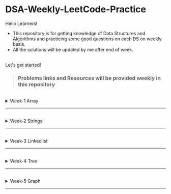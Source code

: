 # DSA-Weekly-LeetCode-Practice

Hello Learners!

- This repository is for getting knowledge of Data Structures and Algorithms and practicing some good questions on each DS on weekly basis.
- All the solutions will be updated by me after end of week.

<br/>
Let's get started!

<br/>

> ### Problems links and Resources will be provided weekly in this repository

<br/>

<details>

<summary> Week-1 Array</summary>
<br/>
<blockquote>
<details>
<summary>Learning Resources</summary>

- Array Data Structre [(Best Article)](https://www.scaler.com/topics/data-structures/array-data-structure/)

- If after reading this article you are still not getting the concept then practice easy questions on HackerRank to get an Idea.

- Now you can practice these questions.

</details>
</blockquote>
</br>

> **Easy**

<ul>
<li>
<details>
<summary>Problems</summary>

- Problem 1 **[Link](https://leetcode.com/problems/two-sum/)**

- Problem 2 **[Link](https://leetcode.com/problems/best-time-to-buy-and-sell-stock/)**

- Problem 3 **[Link](https://leetcode.com/problems/merge-sorted-array/)**
- Problem 4 **[Link](https://leetcode.com/problems/move-zeroes/)**
- Problem 5 **[Link](https://leetcode.com/problems/best-time-to-buy-and-sell-stock-ii/)**
- Problem 6 **[Link](https://leetcode.com/problems/running-sum-of-1d-array/)**
- Problem 7 **[Link](https://leetcode.com/problems/find-pivot-index/)**
- Problem 8 **[Link](https://leetcode.com/problems/majority-element/)**
- Problem 9 **[Link](https://leetcode.com/problems/fibonacci-number/)**

- Problem 10 **[Link](https://leetcode.com/problems/squares-of-a-sorted-array/)**

- Problem 11 **[Link](https://leetcode.com/problems/pascals-triangle/)**

- Problem 12 **[Link](https://leetcode.com/problems/remove-duplicates-from-sorted-array/)**

</details>
</li>
</ul>

> Medium

<ul>
<li>
<details>
<summary>Problems</summary>

- Problem 1 **[Link](https://leetcode.com/problems/merge-intervals/)**

- Problem 2 **[Link](https://leetcode.com/problems/3sum/)**

- Problem 3 **[Link](https://leetcode.com/problems/product-of-array-except-self/)**
- Problem 4 **[Link](https://leetcode.com/problems/insert-delete-getrandom-o1/)**
- Problem 5 **[Link](https://leetcode.com/problems/subarray-sum-equals-k/)**
- Problem 6 **[Link](https://leetcode.com/problems/next-permutation/)**
- Problem 7 **[Link](https://leetcode.com/problems/spiral-matrix/)**
- Problem 8 **[Link](https://leetcode.com/problems/container-with-most-water/)**
- Problem 9 **[Link](https://leetcode.com/problems/rotate-image/)**
- Problem 10 **[Link](https://leetcode.com/problems/word-search/)** (Requires Knowledge of DFS and BFS -> You may leave this problem or learn BFS and DFS)

</details>
</li>
</ul>

> Hard

<ul>
<li>
<details>
<summary>Problems</summary>

- Problem 1 **[Link](https://leetcode.com/problems/first-missing-positive/)**

- Problem 2 **[Link](https://leetcode.com/problems/largest-rectangle-in-histogram/)**

- Problem 3 **[Link](https://leetcode.com/problems/insert-delete-getrandom-o1-duplicates-allowed/)**
- Problem 4 **[Link](https://leetcode.com/problems/best-time-to-buy-and-sell-stock-iii/)**
- Problem 5 **[Link](https://leetcode.com/problems/max-value-of-equation/)**
</details>
</li>
</ul>

> Extra Problems

<ul>
<li>
<details>
<summary>Problems</summary>

- Problem 1 **[Link](https://leetcode.com/problems/3sum-closest/)**

- Problem 2 **[Link](https://leetcode.com/problems/game-of-life/)**

- Problem 3 **[Link](https://leetcode.com/problems/pairs-of-songs-with-total-durations-divisible-by-60/)**
- Problem 4 **[Link](https://leetcode.com/problems/4sum/)**
- Problem 5 **[Link](https://leetcode.com/problems/find-the-duplicate-number/)**
- Problem 6 **[Link](https://leetcode.com/problems/combination-sum/)**
- Problem 7 **[Link](https://leetcode.com/problems/jump-game-ii/)**
- Problem 8 **[Link](https://leetcode.com/problems/maximum-points-you-can-obtain-from-cards/)**
- Problem 9 **[Link](https://leetcode.com/problems/maximum-area-of-a-piece-of-cake-after-horizontal-and-vertical-cuts/)**
- Problem 10 **[Link](https://leetcode.com/problems/max-area-of-island/)**
- Problem 11 **[Link](https://leetcode.com/problems/find-all-duplicates-in-an-array/)**
- Problem 12 **[Link](https://leetcode.com/problems/k-diff-pairs-in-an-array/)**
- Problem 13 **[Link](https://leetcode.com/problems/subsets/)**
- Problem 14 **[Link](https://leetcode.com/problems/invalid-transactions/)**
- Problem 15 **[Link](https://leetcode.com/problems/jump-game/)**
- Problem 16 **[Link](https://leetcode.com/problems/subarray-sums-divisible-by-k/)**
</details>
</li>
</ul>

</details>

---

<br/>

<details>

<summary> Week-2 Strings</summary>
<br/>
<blockquote>
<details>
<summary>Learning Resources</summary>

- String Data Structre [(Best Article)](https://www.scaler.com/topics/data-structures/string-in-data-structure/)

- Read this article and if still you have doubts then practice some easy questions on hackerrank.

- Now you can practice these questions.

</details>
</blockquote>
</br>

> **Easy**

<ul>
<li>
<details>
<summary>Problems</summary>

- Problem 1 **[Link](https://leetcode.com/problems/add-strings/)**

- Problem 2 **[Link](https://leetcode.com/problems/longest-common-prefix/)**

- Problem 3 **[Link](https://leetcode.com/problems/valid-palindrome-ii/)**
- Problem 4 **[Link](https://leetcode.com/problems/roman-to-integer/)**
- Problem 5 **[Link](https://leetcode.com/problems/implement-strstr/)**

</details>
</li>
</ul>

> Medium

<ul>
<li>
<details>
<summary>Problems</summary>

- Problem 1 **[Link](https://leetcode.com/problems/longest-substring-without-repeating-characters/)**

- Problem 2 **[Link](https://leetcode.com/problems/minimum-remove-to-make-valid-parentheses/)**

- Problem 3 **[Link](https://leetcode.com/problems/longest-palindromic-substring/)**
- Problem 4 **[Link](https://leetcode.com/problems/group-anagrams/)**
- Problem 5 **[Link](https://leetcode.com/problems/generate-parentheses/)**
- Problem 6 **[Link](https://leetcode.com/problems/basic-calculator-ii/)**
- Problem 7 **[Link](https://leetcode.com/problems/integer-to-roman/)**
- Problem 8 **[Link](https://leetcode.com/problems/reverse-words-in-a-string/)**
- Problem 9 **[Link](https://leetcode.com/problems/simplify-path/)**
- Problem 10 **[Link](https://leetcode.com/problems/zigzag-conversion/)**

</details>
</li>
</ul>

> Hard

<ul>
<li>
<details>
<summary>Problems</summary>

- Problem 1 **[Link](https://leetcode.com/problems/text-justification/)**

- Problem 2 **[Link](https://leetcode.com/problems/integer-to-english-words/)**

- Problem 3 **[Link](https://leetcode.com/problems/minimum-window-substring/)**
- Problem 4 **[Link](https://leetcode.com/problems/valid-number/)**
- Problem 5 **[Link](https://leetcode.com/problems/distinct-subsequences/)**
</details>
</li>
</ul>

> Extra Problems

<ul>
<li>
<details>
<summary>Problems</summary>

- Problem 1 **[Link](https://leetcode.com/problems/smallest-range-covering-elements-from-k-lists/)**

- Problem 2 **[Link](https://leetcode.com/problems/substring-with-concatenation-of-all-words/)**

</details>
</li>
</ul>

</details>

---

<br/>

<details>

<summary> Week-3 Linkedlist</summary>
<br/>
<blockquote>
<details>
<summary>Learning Resources</summary>

- Linkedlist Data Structre [(Best Article)](https://www.interviewbit.com/courses/programming/topics/linked-lists/)

- Read this article and if still you have doubts then practice some easy questions on hackerrank.

- Now you can practice these questions.

</details>
</blockquote>
</br>

> **Easy**

<ul>
<li>
<details>
<summary>Problems</summary>

- Problem 1 **[Link](https://leetcode.com/problems/delete-node-in-a-linked-list/)**

- Problem 2 **[Link](https://leetcode.com/problems/middle-of-the-linked-list/)**

- Problem 3 **[Link](https://leetcode.com/problems/convert-binary-number-in-a-linked-list-to-integer/)**
- Problem 4 **[Link](https://leetcode.com/problems/design-hashset/)**
- Problem 5 **[Link](https://leetcode.com/problems/design-hashmap/)**
- Problem 6 **[Link](https://leetcode.com/problems/reverse-linked-list/)**

- Problem 7 **[Link](https://leetcode.com/problems/merge-two-sorted-lists/)**

- Problem 8 **[Link](https://leetcode.com/problems/remove-duplicates-from-sorted-list/)**
- Problem 9 **[Link](https://leetcode.com/problems/intersection-of-two-linked-lists/)**
- Problem 10 **[Link](https://leetcode.com/problems/linked-list-cycle/)**
- Problem 11 **[Link](https://leetcode.com/problems/palindrome-linked-list/)**
- Problem 12 **[Link](https://leetcode.com/problems/remove-linked-list-elements/)**

</details>
</li>
</ul>

> Medium

<ul>
<li>
<details>
<summary>Problems</summary>

- Problem 1 **[Link](https://leetcode.com/problems/add-two-numbers)**

- Problem 2 **[Link](https://leetcode.com/problems/remove-nth-node-from-end-of-list)**

- Problem 3 **[Link](https://leetcode.com/problems/swap-nodes-in-pairs)**
- Problem 4 **[Link](https://leetcode.com/problems/rotate-list)**
- Problem 5 **[Link](https://leetcode.com/problems/remove-duplicates-from-sorted-list-ii)**
- Problem 6 **[Link](https://leetcode.com/problems/partition-list)**
- Problem 7 **[Link](https://leetcode.com/problems/reverse-linked-list-ii)**
- Problem 8 **[Link](https://leetcode.com/problems/convert-sorted-list-to-binary-search-tree)**
- Problem 9 **[Link](https://leetcode.com/problems/flatten-binary-tree-to-linked-list)**
- Problem 10 **[Link](https://leetcode.com/problems/populating-next-right-pointers-in-each-node-ii)**

</details>
</li>
</ul>

> Hard

<ul>
<li>
<details>
<summary>Problems</summary>

- Problem 1 **[Link](https://leetcode.com/problems/design-skiplist)**

- Problem 2 **[Link](https://leetcode.com/problems/lfu-cache)**

- Problem 3 **[Link](https://leetcode.com/problems/all-oone-data-structure)**
- Problem 4 **[Link](https://leetcode.com/problems/reverse-nodes-in-k-group)**
- Problem 5 **[Link](https://leetcode.com/problems/merge-k-sorted-lists)**
</details>
</li>
</ul>

> Extra Problems

<ul>
<li>
<details>
<summary>Problems</summary>

- Problem 1 **[Link](https://leetcode.com/problems/copy-list-with-random-pointer)**

- Problem 2 **[Link](https://leetcode.com/problems/linked-list-cycle-ii)**
- Problem 3 **[Link](https://leetcode.com/problems/reorder-list)**

- Problem 4 **[Link](https://leetcode.com/problems/lru-cache)**
- Problem 5 **[Link](https://leetcode.com/problems/insertion-sort-list)**

- Problem 6 **[Link](https://leetcode.com/problems/sort-list)**
- Problem 7 **[Link](https://leetcode.com/problems/odd-even-linked-list)**

- Problem 8 **[Link](https://leetcode.com/problems/design-twitter)**
- Problem 9 **[Link](https://leetcode.com/problems/linked-list-components)**

- Problem 10 **[Link](https://leetcode.com/problems/merge-in-between-linked-lists)**

</details>
</li>
</ul>

</details>

---

<br/>

<details>

<summary> Week-4 Tree</summary>
<br/>
<blockquote>
<details>
<summary>Learning Resources</summary>

- Tree Data Structre [(Best Article)](https://www.scaler.com/topics/data-structures/tree-data-structure/)

- Youtube (Striver tree series)

- Practice

</details>
</blockquote>
</br>

> **Easy**

<ul>
<li>
<details>
<summary>Problems</summary>

- Problem 1 **[Link](https://leetcode.com/problems/diameter-of-binary-tree/)**

- Problem 2 **[Link](https://leetcode.com/problems/invert-binary-tree/)**

- Problem 3 **[Link](https://leetcode.com/problems/subtree-of-another-tree/)**

- Problem 4 **[Link](https://leetcode.com/problems/range-sum-of-bst/)**

- Problem 5 **[Link](https://leetcode.com/problems/symmetric-tree/)**

- Problem 6 **[Link](https://leetcode.com/problems/convert-sorted-array-to-binary-search-tree/)**

- Problem 7 **[Link](https://leetcode.com/problems/merge-two-binary-trees/)**

- Problem 8 **[Link](https://leetcode.com/problems/maximum-depth-of-binary-tree/)**

- Problem 9 **[Link](https://leetcode.com/problems/binary-tree-paths/)**

- Problem 10 **[Link](https://leetcode.com/problems/same-tree/)**

- Problem 11 **[Link](https://leetcode.com/problems/lowest-common-ancestor-of-a-binary-search-tree/)**

- Problem 12 **[Link](https://leetcode.com/problems/path-sum/)**

- Problem 13 **[Link](https://leetcode.com/problems/minimum-absolute-difference-in-bst/)**

- Problem 14 **[Link](https://leetcode.com/problems/sum-of-left-leaves/)**

- Problem 15 **[Link](https://leetcode.com/problems/balanced-binary-tree/)**

- Problem 16 **[Link](https://leetcode.com/problems/binary-tree-inorder-traversal/)**

</details>
</li>
</ul>

> Medium

<ul>
<li>
<details>
<summary>Problems</summary>

- Problem 1 **[Link](https://leetcode.com/problems/count-good-nodes-in-binary-tree/)**

- Problem 2 **[Link](https://leetcode.com/problems/lowest-common-ancestor-of-a-binary-tree/)**

- Problem 3 **[Link](https://leetcode.com/problems/binary-tree-right-side-view/)**

- Problem 4 **[Link](https://leetcode.com/problems/all-nodes-distance-k-in-binary-tree/)**

- Problem 5 **[Link](https://leetcode.com/problems/validate-binary-search-tree/)**

- Problem 6 **[Link](https://leetcode.com/problems/binary-tree-zigzag-level-order-traversal/)**

- Problem 7 **[Link](https://leetcode.com/problems/binary-search-tree-iterator/)**

- Problem 8 **[Link](https://leetcode.com/problems/binary-tree-level-order-traversal/)**

- Problem 9 **[Link](https://leetcode.com/problems/path-sum-iii/construct-binary-tree-from-preorder-and-postorder-traversal/)**

- Problem 10 **[Link](https://leetcode.com/problems/unique-binary-search-trees/)**

- Problem 11 **[Link](https://leetcode.com/problems/recover-binary-search-tree/)**

- Problem 12 **[Link](https://leetcode.com/problems/populating-next-right-pointers-in-each-node/)**

- Problem 13 **[Link](https://leetcode.com/problems/flatten-binary-tree-to-linked-list/)**

- Problem 14 **[Link](https://leetcode.com/problems/maximum-width-of-binary-tree/)**

- Problem 15 **[Link](https://leetcode.com/problems/unique-binary-search-trees-ii/)**

- Problem 16 **[Link](https://leetcode.com/problems/kth-smallest-element-in-a-bst/)**

- Problem 17 **[Link](https://leetcode.com/problems/redundant-connection/)**

</details>
</li>
</ul>

> Hard

<ul>
<li>
<details>
<summary>Problems</summary>

- Problem 1 **[Link](https://leetcode.com/problems/serialize-and-deserialize-binary-tree/)**

- Problem 2 **[Link](https://leetcode.com/problems/binary-tree-maximum-path-sum/)**

- Problem 3 **[Link](https://leetcode.com/problems/vertical-order-traversal-of-a-binary-tree/)**

- Problem 4 **[Link](https://leetcode.com/problems/binary-tree-cameras/)**

- Problem 5 **[Link](https://leetcode.com/problems/sum-of-distances-in-tree/)**

- Problem 6 **[Link](https://leetcode.com/problems/number-of-ways-to-reconstruct-a-tree/)**

- Problem 7 **[Link](https://leetcode.com/problems/redundant-connection-ii/)**

</details>
</li>
</ul>

</details>

---

<br>
<details>

<summary> Week-5 Graph</summary>

> **Easy**

<ul>
<li>
<details>
<summary>Problems</summary>

- Problem 1 **[Link](https://leetcode.com/problems/employee-importance/)**

- Problem 2 **[Link](https://leetcode.com/problems/find-the-town-judge/)**

</details>
</li>
</ul>

> **Medium**

<ul>
<li>
<details>
<summary>Problems</summary>

- Problem 1 **[Link](https://leetcode.com/problems/evaluate-division/)**

- Problem 2 **[Link](https://leetcode.com/problems/accounts-merge/)**

- Problem 3 **[Link](https://leetcode.com/problems/network-delay-time/)**

- Problem 4 **[Link](https://leetcode.com/problems/find-eventual-safe-states/)**

- Problem 5 **[Link](https://leetcode.com/problems/keys-and-rooms/)**

- Problem 6 **[Link](https://leetcode.com/problems/possible-bipartition/)**

- Problem 7 **[Link](https://leetcode.com/problems/most-stones-removed-with-same-row-or-column/)**

- Problem 8 **[Link](https://leetcode.com/problems/regions-cut-by-slashes/)**

- Problem 9 **[Link](https://leetcode.com/problems/satisfiability-of-equality-equations/)**

- Problem 10 **[Link](https://leetcode.com/problems/as-far-from-land-as-possible/)**

- Problem 11 **[Link](https://leetcode.com/problems/number-of-closed-islands/)**

- Problem 12 **[Link](https://leetcode.com/problems/number-of-operations-to-make-network-connected/)**

- Problem 13 **[Link](https://leetcode.com/problems/find-the-city-with-the-smallest-number-of-neighbors-at-a-threshold-distance/)**

- Problem 14 **[Link](https://leetcode.com/problems/time-needed-to-inform-all-employees/)**

</details>
</li>
</ul>

> **Hard**

<ul>
<li>
<details>
<summary>Problems</summary>

- Problem 1 **[Link](https://leetcode.com/problems/longest-increasing-path-in-a-matrix/)**

- Problem 2 **[Link](https://leetcode.com/problems/reconstruct-itinerary/)**

</details>
</li>
</ul>

</details>

---
